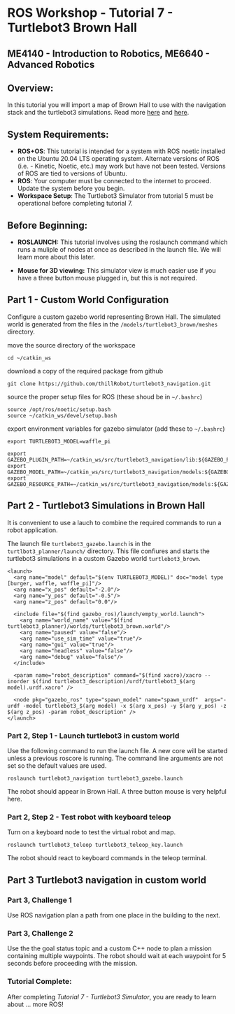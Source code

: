 # ROS Workshop - Tutorial 7 - Turtlebot3 Brown Hall
## ME4140 - Introduction to Robotics, ME6640 - Advanced Robotics 

## Overview:
In this tutorial you will import a map of Brown Hall to use with the navigation stack and the turtlebot3 simulations. Read more [here](https://emanual.robotis.com/docs/en/platform/turtlebot3/navigation/#ros-1-navigation) and [here](http://wiki.ros.org/navigation/Tutorials).
	
## System Requirements:

- **ROS+OS**: This tutorial is intended for a system with ROS noetic installed on the Ubuntu 20.04 LTS operating system. Alternate versions of ROS (i.e. - Kinetic, Noetic, etc.) may work but have not been tested. Versions of ROS are tied to versions of Ubuntu.
- **ROS**: Your computer must be connected to the internet to proceed. Update the system before you begin.
- **Workspace Setup**: The Turtlebot3 Simulator from tutorial 5 must be operational before completing tutorial 7.  

	
## Before Beginning:
	
- **ROSLAUNCH:** This tutorial involves using the roslaunch command which runs a muliple of nodes at once as described in the launch file. We will learn more about this later. 

- **Mouse for 3D viewing:** This simulator view is much easier use if you have a three button mouse plugged in, but this is not required.
	
		
## Part 1 - Custom World Configuration

Configure a custom gazebo world representing Brown Hall. The simulated world is generated from the files in the `/models/turtlebot3_brown/meshes` directory.


move the source directory of the workspace 

```
cd ~/catkin_ws
```

download a copy of the required package from github
```
git clone https://github.com/thillRobot/turtlebot3_navigation.git
```

source the proper setup files for ROS (these shoud be in `~/.bashrc`)
```
source /opt/ros/noetic/setup.bash
source ~/catkin_ws/devel/setup.bash
```

export environment variables for gazebo simulator (add these to `~/.bashrc`)

```
export TURTLEBOT3_MODEL=waffle_pi

export GAZEBO_PLUGIN_PATH=~/catkin_ws/src/turtlebot3_navigation/lib:${GAZEBO_PLUGIN_PATH}
export GAZEBO_MODEL_PATH=~/catkin_ws/src/turtlebot3_navigation/models:${GAZEBO_MODEL_PATH}
export GAZEBO_RESOURCE_PATH=~/catkin_ws/src/turtlebot3_navigation/models:${GAZEBO_RESOURCE_PATH}
```


## Part 2 - Turtlebot3 Simulations in Brown Hall


It is convenient to use a lauch to combine the required commands to run a robot application. 

The launch file `turtlebot3_gazebo.launch` is in the `turtlbot3_planner/launch/` directory. This file confiures and starts the turtlebot3 simulations in a custom Gazebo world `turtlebot3_brown`.


```
<launch>
  <arg name="model" default="$(env TURTLEBOT3_MODEL)" doc="model type [burger, waffle, waffle_pi]"/>
  <arg name="x_pos" default="-2.0"/>
  <arg name="y_pos" default="-0.5"/>
  <arg name="z_pos" default="0.0"/>

  <include file="$(find gazebo_ros)/launch/empty_world.launch">
    <arg name="world_name" value="$(find turtlebot3_planner)/worlds/turtlebot3_brown.world"/>
    <arg name="paused" value="false"/>
    <arg name="use_sim_time" value="true"/>
    <arg name="gui" value="true"/>
    <arg name="headless" value="false"/>
    <arg name="debug" value="false"/>
  </include>

  <param name="robot_description" command="$(find xacro)/xacro --inorder $(find turtlebot3_description)/urdf/turtlebot3_$(arg model).urdf.xacro" />

  <node pkg="gazebo_ros" type="spawn_model" name="spawn_urdf"  args="-urdf -model turtlebot3_$(arg model) -x $(arg x_pos) -y $(arg y_pos) -z $(arg z_pos) -param robot_description" />
</launch>
``` 

### Part 2, Step 1 - Launch turtlebot3 in custom world

Use the following command to run the launch file. A new core will be started unless a previous roscore is running. The command line arguments are not set so the default values are used.

```
roslaunch turtlebot3_navigation turtlebot3_gazebo.launch
```

The robot should appear in Brown Hall. A three button mouse is very helpful here.


### Part 2, Step 2 - Test robot with keyboard teleop
Turn on a keyboard node to test the virtual robot and map. 

```
roslaunch turtlebot3_teleop turtlebot3_teleop_key.launch
```

The robot should react to keyboard commands in the teleop terminal. 

## Part 3 Turtlebot3 navigation in custom world

### Part 3, Challenge 1
Use ROS navigation plan a path from one place in the building to the next. 

### Part 3, Challenge 2
Use the the goal status topic and a custom C++ node to plan a mission containing multiple waypoints. The robot should wait at each waypoint for 5 seconds before proceeding with the mission.


### Tutorial Complete: 
After completing _Tutorial 7 - Turtlebot3 Simulator_, you are ready to learn about ... more ROS!
	

		
